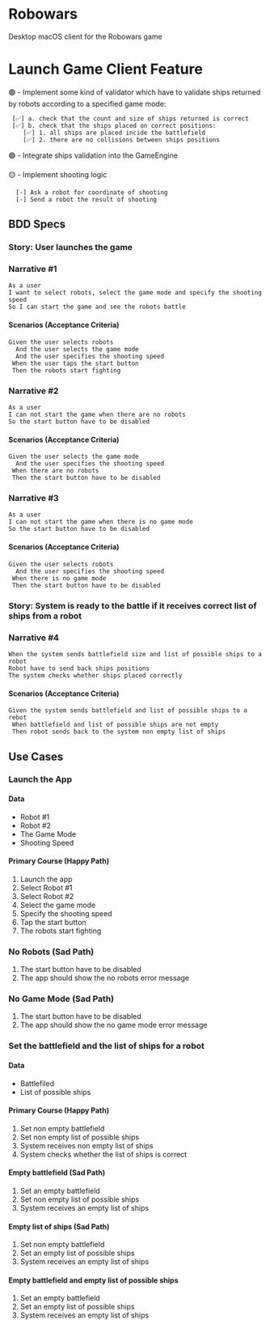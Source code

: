 # Robowars
Desktop macOS client for the Robowars game

# Launch Game Client Feature

🟢 - Implement some kind of validator which have to validate ships returned by robots according to a specified game mode:

     [✅] a. check that the count and size of ships returned is correct
     [✅] b. check that the ships placed on correct positions:
        [✅] 1. all ships are placed incide the battlefield
        [✅] 2. there are no collisions between ships positions

🟢 - Integrate ships validation into the GameEngine

🟡 - Implement shooting logic

      [-] Ask a robot for coordinate of shooting
      [-] Send a robot the result of shooting

## BDD Specs

### Story: User launches the game

### Narrative #1

```
As a user
I want to select robots, select the game mode and specify the shooting speed
So I can start the game and see the robots battle
```

#### Scenarios (Acceptance Criteria)
```
Given the user selects robots
  And the user selects the game mode
  And the user specifies the shooting speed
 When the user taps the start button
 Then the robots start fighting  
```

### Narrative #2

```
As a user
I can not start the game when there are no robots
So the start button have to be disabled
```

#### Scenarios (Acceptance Criteria)

```
Given the user selects the game mode
  And the user specifies the shooting speed
 When there are no robots
 Then the start button have to be disabled 
```

### Narrative #3

```
As a user
I can not start the game when there is no game mode
So the start button have to be disabled
```

#### Scenarios (Acceptance Criteria)

```
Given the user selects robots
  And the user specifies the shooting speed
 When there is no game mode
 Then the start button have to be disabled 
```

### Story: System is ready to the battle if it receives correct list of ships from a robot

### Narrative #4

```
When the system sends battlefield size and list of possible ships to a robot
Robot have to send back ships positions
The system checks whether ships placed correctly
```

#### Scenarios (Acceptance Criteria)

```
Given the system sends battlefield and list of possible ships to a rebot
 When battlefield and list of possible ships are not empty
 Then robot sends back to the system non empty list of ships
```

## Use Cases

### Launch the App

#### Data

* Robot #1
* Robot #2
* The Game Mode
* Shooting Speed

#### Primary Course (Happy Path)
1. Launch the app
2. Select Robot #1
3. Select Robot #2
4. Select the game mode
5. Specify the shooting speed
6. Tap the start button
7. The robots start fighting

### No Robots (Sad Path)
1. The start button have to be disabled
2. The app should show the no robots error message

### No Game Mode (Sad Path)
1. The start button have to be disabled
2. The app should show the no game mode error message

### Set the battlefield and the list of ships for a robot

#### Data

* Battlefiled
* List of possible ships

#### Primary Course (Happy Path)
1. Set non empty battlefield
2. Set non empty list of possible ships
3. System receives non empty list of ships
4. System checks whether the list of ships is correct

#### Empty battlefield (Sad Path)
1. Set an empty battlefield
2. Set non empty list of possible ships
3. System receives an empty list of ships

#### Empty list of ships (Sad Path)
1. Set non empty battlefield
2. Set an empty list of possible ships
3. System receives an empty list of ships

#### Empty battlefield and empty list of possible ships
1. Set an empty battlefield
2. Set an empty list of possible ships
3. System receives an empty list of ships